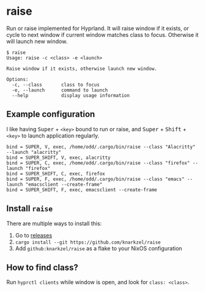 # raise

Run or raise implemented for Hyprland. It will raise window if it exists,
or cycle to next window if current window matches class to focus. Otherwise
it will launch new window.

```
$ raise
Usage: raise -c <class> -e <launch>

Raise window if it exists, otherwise launch new window.

Options:
  -c, --class       class to focus
  -e, --launch      command to launch
  --help            display usage information
```

## Example configuration

I like having <kbd>Super</kbd> + `<key>` bound to run or raise, and <kbd>Super</kbd> + <kbd>Shift</kbd> + `<key>` to launch application regularly.

```
bind = SUPER, V, exec, /home/odd/.cargo/bin/raise --class "Alacritty" --launch "alacritty"
bind = SUPER_SHIFT, V, exec, alacritty
bind = SUPER, C, exec, /home/odd/.cargo/bin/raise --class "firefox" --launch "firefox"
bind = SUPER_SHIFT, C, exec, firefox
bind = SUPER, F, exec, /home/odd/.cargo/bin/raise --class "emacs" --launch "emacsclient --create-frame"
bind = SUPER_SHIFT, F, exec, emacsclient --create-frame
```

## Install `raise`

There are multiple ways to install this:

1. Go to [releases](https://github.com/knarkzel/raise/releases)
2. `cargo install --git https://github.com/knarkzel/raise`
3. Add `github:knarkzel/raise` as a flake to your NixOS configuration

## How to find class?

Run `hyprctl clients` while window is open, and look for `class: <class>`.
